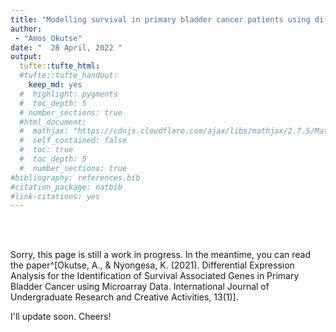 ```yaml
---
title: "Modelling survival in primary bladder cancer patients using differentially expressed genes (DEGs)"
author: 
 - "Amos Okutse"
date: "  28 April, 2022 "
output:
  tufte::tufte_html:
  #tufte::tufte_handout:
    keep_md: yes 
  #  highlight: pygments
  #  toc_depth: 5
  # number_sections: true
  #html_document:
  #  mathjax: "https://cdnjs.cloudflare.com/ajax/libs/mathjax/2.7.5/MathJax.js?config=TeX-AMS_CHTML.js"
  #  self_contained: false  
  #  toc: true
  #  toc_depth: 5
  #  number_sections: true
#bibliography: references.bib
#citation_package: natbib
#link-citations: yes
---
```





<br>

<br>

Sorry, this page is still a work in progress. In the meantime, you can read the paper^[Okutse, A., & Nyongesa, K. (2021). Differential Expression Analysis for the Identification of Survival Associated Genes in Primary Bladder Cancer using Microarray Data. International Journal of Undergraduate Research and Creative Activities, 13(1)].

I'll update soon. Cheers!
